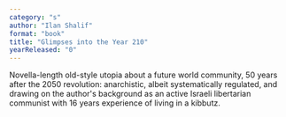 ```yaml
---
category: "s"
author: "Ilan Shalif"
format: "book"
title: "Glimpses into the Year 210"
yearReleased: "0"
---
```

Novella-length old-style utopia about a future world community, 50 years after the 2050 revolution: anarchistic, albeit systematically regulated, and drawing on the author's background as an active Israeli libertarian communist with 16 years experience of living in a kibbutz.
 